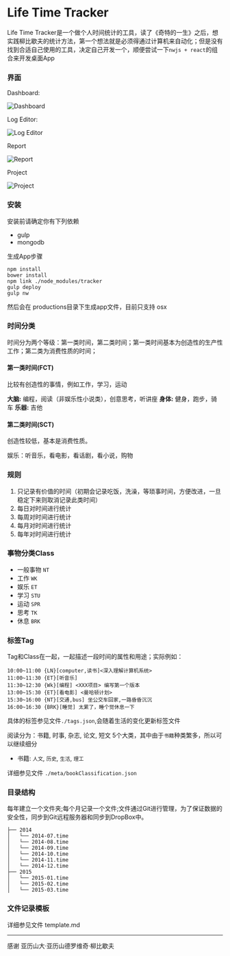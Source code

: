 Life Time Tracker
=====================

Life Time Tracker是一个做个人时间统计的工具，读了《奇特的一生》之后，想实践柳比歇夫的统计方法，第一个想法就是必须得通过计算机来自动化；但是没有找到合适自己使用的工具，决定自己开发一个，顺便尝试一下`nwjs + react`的组合来开发桌面App


### 界面

Dashboard:

![Dashboard](https://raw.githubusercontent.com/zhangmhao/Life-Time-Tracker/master/images/screenshots/dashboard.png)

Log Editor:

![Log Editor](https://raw.githubusercontent.com/zhangmhao/Life-Time-Tracker/master/images/screenshots/log_editor.png)

Report

![Report](https://raw.githubusercontent.com/zhangmhao/Life-Time-Tracker/master/images/screenshots/report.png)

Project

![Project](https://raw.githubusercontent.com/zhangmhao/Life-Time-Tracker/master/images/screenshots/project.png)

### 安装

安装前请确定你有下列依赖

- gulp
- mongodb

生成App步骤

```
npm install
bower install
npm link ./node_modules/tracker
gulp deploy
gulp nw
```

然后会在 productions目录下生成app文件，目前只支持 osx

### 时间分类

时间分为两个等级：第一类时间，第二类时间；第一类时间基本为创造性的生产性工作；第二类为消费性质的时间；

#### 第一类时间(FCT)

比较有创造性的事情，例如工作，学习，运动

**大脑:** 编程，阅读（非娱乐性小说类），创意思考，听讲座
**身体:** 健身，跑步，骑车
**乐器:** 吉他

#### 第二类时间(SCT)

创造性较低，基本是消费性质。

娱乐：听音乐，看电影，看话剧，看小说，购物

### 规则

1. 只记录有价值的时间（初期会记录吃饭，洗澡，等琐事时间，方便改进，一旦稳定下来则取消记录此类时间）
2. 每日对时间进行统计
3. 每周对时间进行统计
4. 每月对时间进行统计
5. 每年对时间进行统计


### 事物分类Class

- 一般事物 `NT`
- 工作 `WK`
- 娱乐 `ET`
- 学习 `STU`
- 运动 `SPR`
- 思考 `TK`
- 休息 `BRK`

### 标签Tag

Tag和Class在一起，一起描述一段时间的属性和用途；实际例如：

```
10:00~11:00 {LN}[computer,读书]<深入理解计算机系统>
11:00~11:30 {ET}[听音乐]
11:30~12:30 {Wk}[编程] <XXX项目> 编写第一个版本
13:00~15:30 {ET}[看电影] <曼哈顿计划>
15:30~16:00 {NT}[交通,bus] 坐公交车回家,一路昏昏沉沉
16:00~16:30 {BRK}[睡觉] 太累了，睡个觉休息一下
```
具体的标签参见文件`./tags.json`,会随着生活的变化更新标签文件





阅读分为：书籍, 时事, 杂志, 论文, 短文 5个大类，其中由于`书籍`种类繁多，所以可以继续细分

- 书籍: `人文`, `历史`, `生活`, `理工`

详细参见文件 `./meta/bookClassification.json`



### 目录结构

每年建立一个文件夹;每个月记录一个文件;文件通过Git进行管理，为了保证数据的安全性，同步到Git远程服务器和同步到DropBox中。


```
├── 2014
│   └── 2014-07.time
│   └── 2014-08.time
│   └── 2014-09.time
│   └── 2014-10.time
│   └── 2014-11.time
│   └── 2014-12.time
├── 2015
│   └── 2015-01.time
│   └── 2015-02.time
│   └── 2015-03.time
```

### 文件记录模板

详细参见文件 template.md

-------------------------------------
感谢 亚历山大·亚历山德罗维奇·柳比歇夫
